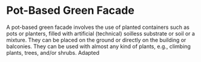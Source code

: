 # Pot-Based Green Facade
A pot-based green facade involves the use of planted containers such as pots or planters, filled with artificial (technical) soilless substrate or soil or a mixture. They can be placed on the ground or directly on the building or balconies. They can be used with almost any kind of plants, e.g., climbing plants, trees, and/or shrubs. Adapted
